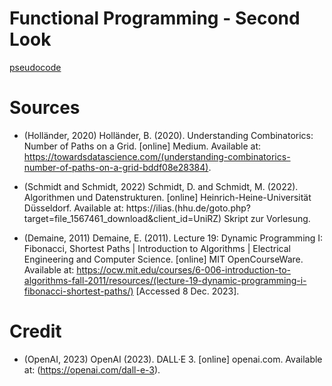 # Functional Programming - Second Look

[pseudocode]()

# Sources

- (Holländer, 2020) 
    Holländer, B. (2020). Understanding Combinatorics: Number of Paths on a Grid. [online] Medium. Available at: https://towardsdatascience.com/(understanding-combinatorics-number-of-paths-on-a-grid-bddf08e28384).

- (Schmidt and Schmidt, 2022)
    Schmidt, D. and Schmidt, M. (2022). Algorithmen und Datenstrukturen. [online] Heinrich-Heine-Universität Düsseldorf. Available at: https://ilias.(hhu.de/goto.php?target=file_1567461_download&client_id=UniRZ) Skript zur Vorlesung.

- (Demaine, 2011)
    Demaine, E. (2011). Lecture 19: Dynamic Programming I: Fibonacci, Shortest Paths | Introduction to Algorithms | Electrical Engineering and Computer Science. [online] MIT OpenCourseWare. Available at: https://ocw.mit.edu/courses/6-006-introduction-to-algorithms-fall-2011/resources/(lecture-19-dynamic-programming-i-fibonacci-shortest-paths/) [Accessed 8 Dec. 2023].


# Credit
- (OpenAI, 2023)
    OpenAI (2023). DALL·E 3. [online] openai.com. Available at: (https://openai.com/dall-e-3).
